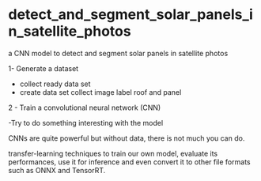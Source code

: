 # detect_and_segment_solar_panels_in_satellite_photos
a CNN model to detect and segment solar panels in satellite photos






1- Generate a dataset
* collect ready data set
* create data set
    collect image
    label roof and panel


2 - Train a convolutional neural network (CNN)


-Try to do something interesting with the model



CNNs are quite powerful but without data, there is not much you can do.


transfer-learning techniques to train our own model, evaluate its performances, use it for inference and even convert it to other file formats such as ONNX and TensorRT.
